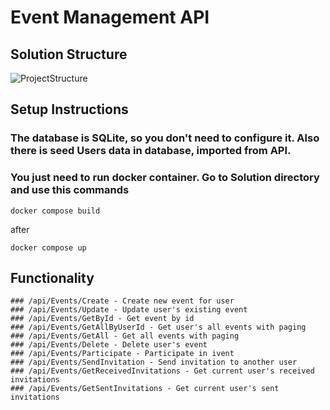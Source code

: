 # Event Management API

## Solution Structure

![ProjectStructure](https://user-images.githubusercontent.com/80807793/229363545-76151611-e718-4841-bef8-4fd25dc0000b.jpg)

## Setup Instructions

### The database is SQLite, so you don't need to configure it. Also there is seed Users data in database, imported from API.
### You just need to run docker container. Go to Solution directory and use this commands
```
docker compose build 
```
after
```
docker compose up
```
## Functionality

```
### /api/Events/Create - Create new event for user
### /api/Events/Update - Update user's existing event
### /api/Events/GetById - Get event by id
### /api/Events/GetAllByUserId - Get user's all events with paging
### /api/Events/GetAll - Get all events with paging
### /api/Events/Delete - Delete user's event
### /api/Events/Participate - Participate in ivent
### /api/Events/SendInvitation - Send invitation to another user
### /api/Events/GetReceivedInvitations - Get current user's received invitations
### /api/Events/GetSentInvitations - Get current user's sent invitations
```
